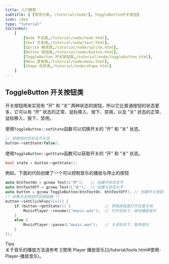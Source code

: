 ```yaml
---
title: 入门教程
subtitle: [ [常用元素, /tutorial/node/], ToggleButton开关按钮]
icon: idea
type: "tutorial"
toclinker: 
    [
        [Node 节点类,/tutorial/node/node.html],
        [Text 文本类,/tutorial/node/text.html],
        [Sprite 精灵类,/tutorial/node/sprite.html],
        [Button 按钮类,/tutorial/node/button.html],
        [ToggleButton 开关按钮类,/tutorial/node/togglebutton.html],
        [Menu 菜单类,/tutorial/node/menu.html],
        [Shape 形状类,/tutorial/node/shape.html]
    ]
---
```


## ToggleButton 开关按钮类

开关按钮用来实现有 “开” 和 “关” 两种状态的按钮，所以它比普通按钮的状态更多，它可以有 “开” 状态的正常、鼠标移入、按下、禁用，以及 “关” 状态的正常、鼠标移入、按下、禁用。

使用`ToggleButton::setState`函数可以切换开关的 “开” 和 “关” 状态。

```cpp
// 把按钮的状态设为关闭
button->setState(false);
```

使用`ToggleButton::getState`函数可以获取开关的 “开” 和 “关” 状态。

```cpp
bool state = button->getState();
```

例如，下面的代码创建了一个可以控制音乐的播放与停止的按钮

```cpp
auto btnTextOn = gcnew Text(L"开");   // 创建开状态文字
auto btnTextOff = gcnew Text(L"关");  // 创建关状态文字
auto button = gcnew ToggleButton(btnTextOn, btnTextOff); // 创建开关按钮
/* 设置点击按钮的回调函数 */
button->setClickFunc([=]() {
    if (button->getState()) {               // 获取按钮是打开还是关闭
        MusicPlayer::resume(L"music.wav");  // 打开状态下，继续播放音乐
    }
    else {
        MusicPlayer::pause(L"music.wav");   // 关闭状态下，暂停音乐
    }
});
```

<div class="ui info message"><div class="header">Tips </div>
关于音乐的播放方法请参考 [[使用 Player 播放音乐]](/tutorial/tools.html#使用-Player-播放音乐)。
</div>
